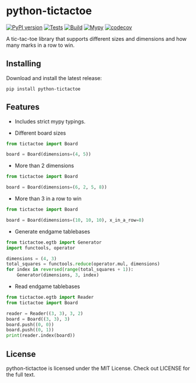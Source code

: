# python-tictactoe
[![PyPI version](https://badge.fury.io/py/python-tictactoe.svg)](https://badge.fury.io/py/python-tictactoe)
[![Tests](https://github.com/AttackingOrDefending/python-tictactoe/actions/workflows/tests.yml/badge.svg)](https://github.com/AttackingOrDefending/python-tictactoe/actions/workflows/tests.yml)
[![Build](https://github.com/AttackingOrDefending/python-tictactoe/actions/workflows/build.yml/badge.svg)](https://github.com/AttackingOrDefending/python-tictactoe/actions/workflows/build.yml)
[![Mypy](https://github.com/AttackingOrDefending/python-tictactoe/actions/workflows/mypy.yml/badge.svg)](https://github.com/AttackingOrDefending/python-tictactoe/actions/workflows/mypy.yml)
[![codecov](https://codecov.io/gh/AttackingOrDefending/python-tictactoe/branch/main/graph/badge.svg?token=7N5LHRA3OC)](https://codecov.io/gh/AttackingOrDefending/python-tictactoe)

A tic-tac-toe library that supports different sizes and dimensions and how many marks in a row to win.

Installing
----------

Download and install the latest release:

    pip install python-tictactoe

## Features

* Includes strict mypy typings.

* Different board sizes
```python
from tictactoe import Board

board = Board(dimensions=(4, 5))
```
* More than 2 dimensions
```python
from tictactoe import Board

board = Board(dimensions=(6, 2, 5, 8))
```
* More than 3 in a row to win
```python
from tictactoe import Board

board = Board(dimensions=(10, 10, 10), x_in_a_row=8)
```
* Generate endgame tablebases
```python
from tictactoe.egtb import Generator
import functools, operator

dimensions = (4, 3)
total_squares = functools.reduce(operator.mul, dimensions)
for index in reversed(range(total_squares + 1)):
    Generator(dimensions, 3, index)
```
* Read endgame tablebases
```python
from tictactoe.egtb import Reader
from tictactoe import Board

reader = Reader((3, 3), 3, 2)
board = Board((3, 3), 3)
board.push((0, 0))
board.push((0, 1))
print(reader.index(board))
```

## License
python-tictactoe is licensed under the MIT License. Check out LICENSE for the full text.
